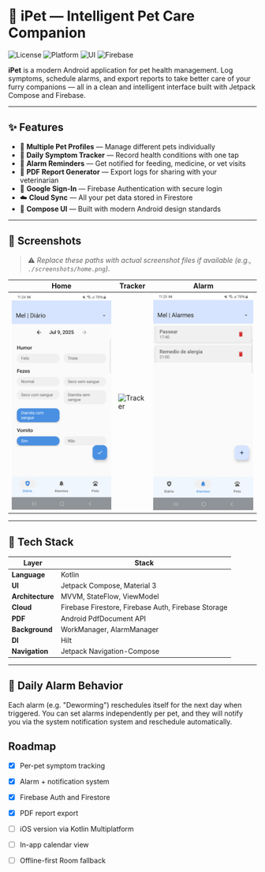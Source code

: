 # 🐾 iPet — Intelligent Pet Care Companion

![License](https://img.shields.io/badge/license-MIT-blue)
![Platform](https://img.shields.io/badge/platform-Android-green)
![UI](https://img.shields.io/badge/UI-Jetpack%20Compose-purple)
![Firebase](https://img.shields.io/badge/backend-Firebase-orange)

**iPet** is a modern Android application for pet health management. Log symptoms, schedule alarms, and export reports to take better care of your furry companions — all in a clean and intelligent interface built with Jetpack Compose and Firebase.

---

## ✨ Features

- 🐶 **Multiple Pet Profiles** — Manage different pets individually  
- 📆 **Daily Symptom Tracker** — Record health conditions with one tap  
- 🔔 **Alarm Reminders** — Get notified for feeding, medicine, or vet visits  
- 📄 **PDF Report Generator** — Export logs for sharing with your veterinarian  
- 🔐 **Google Sign-In** — Firebase Authentication with secure login  
- ☁️ **Cloud Sync** — All your pet data stored in Firestore  
- 🎨 **Compose UI** — Built with modern Android design standards

---

## 📸 Screenshots

> ⚠️ _Replace these paths with actual screenshot files if available (e.g., `./screenshots/home.png`)._

| Home | Tracker | Alarm |
|------|---------|-------|
| ![Home](./screenshots/home.png) | ![Tracker](./screenshots/symptom_tracker.png) | ![Alarm](./screenshots/alarm.png) |

---

## 🚀 Tech Stack

| Layer        | Stack                                             |
|--------------|---------------------------------------------------|
| **Language** | Kotlin                                            |
| **UI**       | Jetpack Compose, Material 3                       |
| **Architecture** | MVVM, StateFlow, ViewModel                  |
| **Cloud**    | Firebase Firestore, Firebase Auth, Firebase Storage |
| **PDF**      | Android PdfDocument API                           |
| **Background** | WorkManager, AlarmManager                      |
| **DI**       | Hilt                                              |
| **Navigation** | Jetpack Navigation-Compose                     |

---

## 🔄 Daily Alarm Behavior

Each alarm (e.g. "Deworming") reschedules itself for the next day when triggered.
You can set alarms independently per pet, and they will notify you via the system notification system and reschedule automatically.

## Roadmap

- [x] Per-pet symptom tracking
- [x] Alarm + notification system
- [x] Firebase Auth and Firestore
- [x] PDF report export
- [ ] iOS version via Kotlin Multiplatform
- [ ] In-app calendar view
- [ ] Offline-first Room fallback

